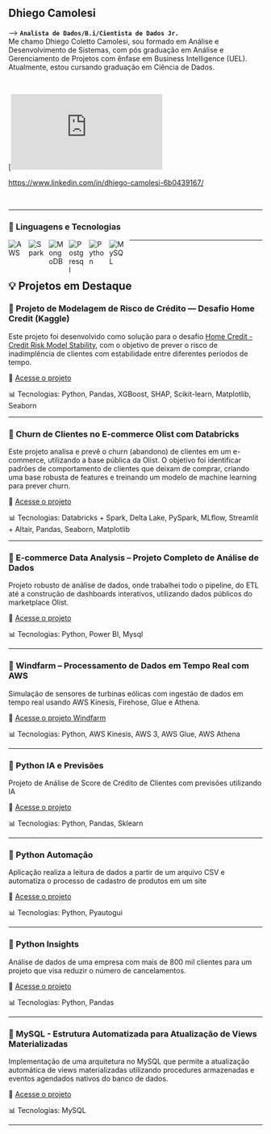 ## Dhiego Camolesi
-->
**`Analista de Dados/B.i/Cientista de Dados Jr.`**
<br/>
Me chamo Dhiego Coletto Camolesi, sou formado em Análise e Desenvolvimento de Sistemas, com pós graduação em Análise e Gerenciamento de Projetos com ênfase em Business Intelligence (UEL). Atualmente, estou cursando graduação em Ciência de Dados.


<br/>


[![Download Currículo](https://github.com/dhiegocamolesi/dhiegocamolesi/blob/9cc3c752e93c06d012ce431622a7c34a21921790/Dhiego-Camolesi-AnalistaDados-BI.pdf)

https://www.linkedin.com/in/dhiego-camolesi-6b0439167/


<br/>

---

### 🤖 Linguagens e Tecnologias

<img 
    align="left" 
    alt="AWS"
    title="Amazon Web Services" 
    width="30px" 
    style="padding-right: 10px;" 
    src="https://cdn.jsdelivr.net/gh/devicons/devicon@latest/icons/amazonwebservices/amazonwebservices-original-wordmark.svg" 
/>
<img 
    align="left" 
    alt="Spark" 
    title="Spark"
    width="30px" 
    style="padding-right: 10px;" 
    src="https://cdn.jsdelivr.net/gh/devicons/devicon@latest/icons/apachespark/apachespark-original-wordmark.svg" 
/>
<img 
    align="left" 
    alt="MongoDB" 
    title="MongoDB"
    width="30px" 
    style="padding-right: 10px;" 
    src="https://cdn.jsdelivr.net/gh/devicons/devicon@latest/icons/mongodb/mongodb-original-wordmark.svg" 
/>
<img 
    align="left" 
    alt="Postgresql"
    title="Postgresql" 
    width="30px" 
    style="padding-right: 10px;" 
    src="https://cdn.jsdelivr.net/gh/devicons/devicon@latest/icons/postgresql/postgresql-original.svg" 
/>
<img 
    align="left" 
    alt="Python" 
    title="Python"
    width="30px" 
    style="padding-right: 10px;" 
    src="https://cdn.jsdelivr.net/gh/devicons/devicon@latest/icons/python/python-original.svg" 
/>
<img 
    align="left" 
    alt="MySQL" 
    title="MySQL"
    width="30px" 
    style="padding-right: 10px;" 
    src="https://cdn.jsdelivr.net/gh/devicons/devicon@latest/icons/mysql/mysql-original-wordmark.svg" 
/>

---
<br/>
<br/>

## 💡 Projetos em Destaque

### 🛒 Projeto de Modelagem de Risco de Crédito — Desafio Home Credit (Kaggle)

Este projeto foi desenvolvido como solução para o desafio [Home Credit - Credit Risk Model Stability](https://www.kaggle.com/competitions/home-credit-credit-risk-model-stability), 
com o objetivo de prever o risco de inadimplência de clientes com estabilidade entre diferentes períodos de tempo. 

🔗 [Acesse o projeto](https://github.com/dhiegocamolesi/dhiegocamolesi/tree/2900b3d0830d322a4fb000f5bba111d4beb1876a/Home_Credit_Credit_Risk_Model)

📊 Tecnologias: Python, Pandas, XGBoost, SHAP, Scikit-learn, Matplotlib, Seaborn

---


### 🛒 Churn de Clientes no E-commerce Olist com Databricks

Este projeto analisa e prevê o churn (abandono) de clientes em um e-commerce, utilizando a base pública da Olist.
O objetivo foi identificar padrões de comportamento de clientes que deixam de comprar, criando uma base robusta de features e treinando um modelo de machine learning para prever churn. 

🔗 [Acesse o projeto](https://github.com/dhiegocamolesi/dhiegocamolesi/tree/f65bc936ec746b3f5c3e05ed1a31e5d04a7b1bb7/ecommerce_churn_prediction)

📊 Tecnologias: Databricks + Spark, Delta Lake, PySpark, MLflow, Streamlit + Altair, Pandas, Seaborn, Matplotlib

---

### 🔋 E-commerce Data Analysis – Projeto Completo de Análise de Dados

Projeto robusto de análise de dados, onde trabalhei todo o pipeline, do ETL até a construção de dashboards interativos, utilizando dados públicos do marketplace Olist.

🔗 [Acesse o projeto](https://github.com/dhiegocamolesi/dhiegocamolesi/tree/f85441a39520052d73d3d94a9f1006221d849bc9/ecommerce_data_analysis)

📊 Tecnologias: Python, Power BI, Mysql

---

### 🔋 Windfarm – Processamento de Dados em Tempo Real com AWS

Simulação de sensores de turbinas eólicas com ingestão de dados em tempo real usando AWS Kinesis, Firehose, Glue e Athena.

🔗 [Acesse o projeto Windfarm](https://github.com/dhiegocamolesi/dhiegocamolesi/tree/a58e7701789d08ce436124f072d8db0a228ec37b/proj_windfarm)

📊 Tecnologias: Python, AWS Kinesis, AWS 3, AWS Glue, AWS Athena

---


### 🔋 Python IA e Previsões

Projeto de Análise de Score de Crédito de Clientes com previsões utilizando IA

🔗 [Acesse o projeto](https://github.com/dhiegocamolesi/dhiegocamolesi/tree/360f8de2b3b3ba8021919c113cba2c08e99d4135/proj_scorecred_ia)

📊 Tecnologias: Python, Pandas, Sklearn

---


### 🔋 Python Automação

Aplicação realiza a leitura de dados a partir de um arquivo CSV e automatiza o processo de cadastro de produtos em um site

🔗 [Acesse o projeto](https://github.com/dhiegocamolesi/dhiegocamolesi/tree/360f8de2b3b3ba8021919c113cba2c08e99d4135/proj_automacao)

📊 Tecnologias: Python, Pyautogui

---


### 🔋 Python Insights

Análise de dados de uma empresa com mais de 800 mil clientes para um projeto que visa reduzir o número de cancelamentos.

🔗 [Acesse o projeto](https://github.com/dhiegocamolesi/dhiegocamolesi/tree/360f8de2b3b3ba8021919c113cba2c08e99d4135/proj_analisedados)

📊 Tecnologias: Python, Pandas

---


### 🔋 MySQL - Estrutura Automatizada para Atualização de Views Materializadas

Implementação de uma arquitetura no MySQL que permite a atualização automática de views materializadas utilizando procedures armazenadas e eventos agendados nativos do banco de dados.

🔗 [Acesse o projeto](https://github.com/dhiegocamolesi/dhiegocamolesi/tree/1b40c249d3721d300a588820b1451c130529df68/views_materializadas/src)

📊 Tecnologias: MySQL

---







